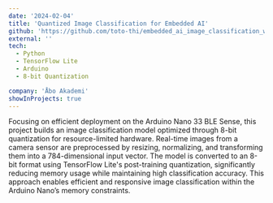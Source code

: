 ```yaml
---
date: '2024-02-04'
title: 'Quantized Image Classification for Embedded AI'
github: 'https://github.com/toto-thi/embedded_ai_image_classification_with_model_quantization'
external: ''
tech:
  - Python
  - TensorFlow Lite
  - Arduino
  - 8-bit Quantization

company: 'Åbo Akademi'
showInProjects: true
---
```


Focusing on efficient deployment on the Arduino Nano 33 BLE Sense, this project builds an image classification model optimized through 8-bit quantization for resource-limited hardware. Real-time images from a camera sensor are preprocessed by resizing, normalizing, and transforming them into a 784-dimensional input vector. The model is converted to an 8-bit format using TensorFlow Lite's post-training quantization, significantly reducing memory usage while maintaining high classification accuracy. This approach enables efficient and responsive image classification within the Arduino Nano’s memory constraints.
